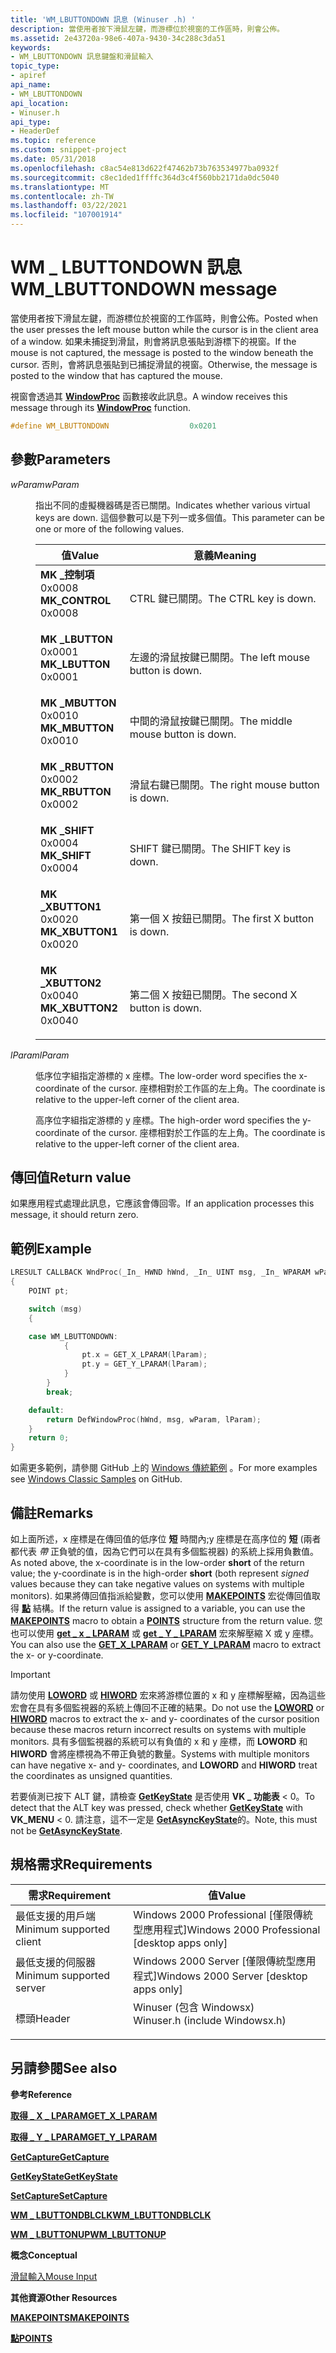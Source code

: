 ```yaml
---
title: 'WM_LBUTTONDOWN 訊息 (Winuser .h) '
description: 當使用者按下滑鼠左鍵，而游標位於視窗的工作區時，則會公佈。
ms.assetid: 2e43720a-98e6-407a-9430-34c288c3da51
keywords:
- WM_LBUTTONDOWN 訊息鍵盤和滑鼠輸入
topic_type:
- apiref
api_name:
- WM_LBUTTONDOWN
api_location:
- Winuser.h
api_type:
- HeaderDef
ms.topic: reference
ms.custom: snippet-project
ms.date: 05/31/2018
ms.openlocfilehash: c8ac54e813d622f47462b73b763534977ba0932f
ms.sourcegitcommit: c8ec1ded1ffffc364d3c4f560bb2171da0dc5040
ms.translationtype: MT
ms.contentlocale: zh-TW
ms.lasthandoff: 03/22/2021
ms.locfileid: "107001914"
---
```

# <a name="wm_lbuttondown-message"></a><span data-ttu-id="f6170-104">WM \_ LBUTTONDOWN 訊息</span><span class="sxs-lookup"><span data-stu-id="f6170-104">WM\_LBUTTONDOWN message</span></span>

<span data-ttu-id="f6170-105">當使用者按下滑鼠左鍵，而游標位於視窗的工作區時，則會公佈。</span><span class="sxs-lookup"><span data-stu-id="f6170-105">Posted when the user presses the left mouse button while the cursor is in the client area of a window.</span></span> <span data-ttu-id="f6170-106">如果未捕捉到滑鼠，則會將訊息張貼到游標下的視窗。</span><span class="sxs-lookup"><span data-stu-id="f6170-106">If the mouse is not captured, the message is posted to the window beneath the cursor.</span></span> <span data-ttu-id="f6170-107">否則，會將訊息張貼到已捕捉滑鼠的視窗。</span><span class="sxs-lookup"><span data-stu-id="f6170-107">Otherwise, the message is posted to the window that has captured the mouse.</span></span>

<span data-ttu-id="f6170-108">視窗會透過其 [**WindowProc**](/previous-versions/windows/desktop/legacy/ms633573(v=vs.85)) 函數接收此訊息。</span><span class="sxs-lookup"><span data-stu-id="f6170-108">A window receives this message through its [**WindowProc**](/previous-versions/windows/desktop/legacy/ms633573(v=vs.85)) function.</span></span>


```C++
#define WM_LBUTTONDOWN                  0x0201
```



## <a name="parameters"></a><span data-ttu-id="f6170-109">參數</span><span class="sxs-lookup"><span data-stu-id="f6170-109">Parameters</span></span>

<dl> <dt>

<span data-ttu-id="f6170-110">*wParam*</span><span class="sxs-lookup"><span data-stu-id="f6170-110">*wParam*</span></span> 
</dt> <dd>

<span data-ttu-id="f6170-111">指出不同的虛擬機器碼是否已關閉。</span><span class="sxs-lookup"><span data-stu-id="f6170-111">Indicates whether various virtual keys are down.</span></span> <span data-ttu-id="f6170-112">這個參數可以是下列一或多個值。</span><span class="sxs-lookup"><span data-stu-id="f6170-112">This parameter can be one or more of the following values.</span></span>



| <span data-ttu-id="f6170-113">值</span><span class="sxs-lookup"><span data-stu-id="f6170-113">Value</span></span>                                                                                                                                                                                                               | <span data-ttu-id="f6170-114">意義</span><span class="sxs-lookup"><span data-stu-id="f6170-114">Meaning</span></span>                                     |
|---------------------------------------------------------------------------------------------------------------------------------------------------------------------------------------------------------------------|---------------------------------------------|
| <span id="MK_CONTROL"></span><span id="mk_control"></span><dl> <span data-ttu-id="f6170-115"><dt>**MK \_控制項**</dt> <dt>0x0008</dt></span><span class="sxs-lookup"><span data-stu-id="f6170-115"><dt>**MK\_CONTROL**</dt> <dt>0x0008</dt></span></span> </dl>    | <span data-ttu-id="f6170-116">CTRL 鍵已關閉。</span><span class="sxs-lookup"><span data-stu-id="f6170-116">The CTRL key is down.</span></span><br/>            |
| <span id="MK_LBUTTON"></span><span id="mk_lbutton"></span><dl> <span data-ttu-id="f6170-117"><dt>**MK \_LBUTTON**</dt> <dt>0x0001</dt></span><span class="sxs-lookup"><span data-stu-id="f6170-117"><dt>**MK\_LBUTTON**</dt> <dt>0x0001</dt></span></span> </dl>    | <span data-ttu-id="f6170-118">左邊的滑鼠按鍵已關閉。</span><span class="sxs-lookup"><span data-stu-id="f6170-118">The left mouse button is down.</span></span><br/>   |
| <span id="MK_MBUTTON"></span><span id="mk_mbutton"></span><dl> <span data-ttu-id="f6170-119"><dt>**MK \_MBUTTON**</dt> <dt>0x0010</dt></span><span class="sxs-lookup"><span data-stu-id="f6170-119"><dt>**MK\_MBUTTON**</dt> <dt>0x0010</dt></span></span> </dl>    | <span data-ttu-id="f6170-120">中間的滑鼠按鍵已關閉。</span><span class="sxs-lookup"><span data-stu-id="f6170-120">The middle mouse button is down.</span></span><br/> |
| <span id="MK_RBUTTON"></span><span id="mk_rbutton"></span><dl> <span data-ttu-id="f6170-121"><dt>**MK \_RBUTTON**</dt> <dt>0x0002</dt></span><span class="sxs-lookup"><span data-stu-id="f6170-121"><dt>**MK\_RBUTTON**</dt> <dt>0x0002</dt></span></span> </dl>    | <span data-ttu-id="f6170-122">滑鼠右鍵已關閉。</span><span class="sxs-lookup"><span data-stu-id="f6170-122">The right mouse button is down.</span></span><br/>  |
| <span id="MK_SHIFT"></span><span id="mk_shift"></span><dl> <span data-ttu-id="f6170-123"><dt>**MK \_SHIFT**</dt> <dt>0x0004</dt></span><span class="sxs-lookup"><span data-stu-id="f6170-123"><dt>**MK\_SHIFT**</dt> <dt>0x0004</dt></span></span> </dl>          | <span data-ttu-id="f6170-124">SHIFT 鍵已關閉。</span><span class="sxs-lookup"><span data-stu-id="f6170-124">The SHIFT key is down.</span></span><br/>           |
| <span id="MK_XBUTTON1"></span><span id="mk_xbutton1"></span><dl> <span data-ttu-id="f6170-125"><dt>**MK \_XBUTTON1**</dt> <dt>0x0020</dt></span><span class="sxs-lookup"><span data-stu-id="f6170-125"><dt>**MK\_XBUTTON1**</dt> <dt>0x0020</dt></span></span> </dl> | <span data-ttu-id="f6170-126">第一個 X 按鈕已關閉。</span><span class="sxs-lookup"><span data-stu-id="f6170-126">The first X button is down.</span></span><br/>      |
| <span id="MK_XBUTTON2"></span><span id="mk_xbutton2"></span><dl> <span data-ttu-id="f6170-127"><dt>**MK \_XBUTTON2**</dt> <dt>0x0040</dt></span><span class="sxs-lookup"><span data-stu-id="f6170-127"><dt>**MK\_XBUTTON2**</dt> <dt>0x0040</dt></span></span> </dl> | <span data-ttu-id="f6170-128">第二個 X 按鈕已關閉。</span><span class="sxs-lookup"><span data-stu-id="f6170-128">The second X button is down.</span></span><br/>     |



 

</dd> <dt>

<span data-ttu-id="f6170-129">*lParam*</span><span class="sxs-lookup"><span data-stu-id="f6170-129">*lParam*</span></span> 
</dt> <dd>

<span data-ttu-id="f6170-130">低序位字組指定游標的 x 座標。</span><span class="sxs-lookup"><span data-stu-id="f6170-130">The low-order word specifies the x-coordinate of the cursor.</span></span> <span data-ttu-id="f6170-131">座標相對於工作區的左上角。</span><span class="sxs-lookup"><span data-stu-id="f6170-131">The coordinate is relative to the upper-left corner of the client area.</span></span>

<span data-ttu-id="f6170-132">高序位字組指定游標的 y 座標。</span><span class="sxs-lookup"><span data-stu-id="f6170-132">The high-order word specifies the y-coordinate of the cursor.</span></span> <span data-ttu-id="f6170-133">座標相對於工作區的左上角。</span><span class="sxs-lookup"><span data-stu-id="f6170-133">The coordinate is relative to the upper-left corner of the client area.</span></span>

</dd> </dl>

## <a name="return-value"></a><span data-ttu-id="f6170-134">傳回值</span><span class="sxs-lookup"><span data-stu-id="f6170-134">Return value</span></span>

<span data-ttu-id="f6170-135">如果應用程式處理此訊息，它應該會傳回零。</span><span class="sxs-lookup"><span data-stu-id="f6170-135">If an application processes this message, it should return zero.</span></span>

## <a name="example"></a><span data-ttu-id="f6170-136">範例</span><span class="sxs-lookup"><span data-stu-id="f6170-136">Example</span></span>


```cpp
LRESULT CALLBACK WndProc(_In_ HWND hWnd, _In_ UINT msg, _In_ WPARAM wParam, _In_ LPARAM lParam)
{
    POINT pt;

    switch (msg)
    {

    case WM_LBUTTONDOWN:
            {
                pt.x = GET_X_LPARAM(lParam);
                pt.y = GET_Y_LPARAM(lParam);
            }
        }
        break;

    default:
        return DefWindowProc(hWnd, msg, wParam, lParam);
    }
    return 0;
}
```

<span data-ttu-id="f6170-137">如需更多範例，請參閱 GitHub 上的 [Windows 傳統範例](https://github.com/microsoft/Windows-classic-samples) 。</span><span class="sxs-lookup"><span data-stu-id="f6170-137">For more examples see [Windows Classic Samples](https://github.com/microsoft/Windows-classic-samples) on GitHub.</span></span>

## <a name="remarks"></a><span data-ttu-id="f6170-138">備註</span><span class="sxs-lookup"><span data-stu-id="f6170-138">Remarks</span></span>

<span data-ttu-id="f6170-139">如上面所述，x 座標是在傳回值的低序位 **短** 時間內;y 座標是在高序位的 **短** (兩者都代表 *帶* 正負號的值，因為它們可以在具有多個監視器) 的系統上採用負數值。</span><span class="sxs-lookup"><span data-stu-id="f6170-139">As noted above, the x-coordinate is in the low-order **short** of the return value; the y-coordinate is in the high-order **short** (both represent *signed* values because they can take negative values on systems with multiple monitors).</span></span> <span data-ttu-id="f6170-140">如果將傳回值指派給變數，您可以使用 [**MAKEPOINTS**](/windows/desktop/api/wingdi/nf-wingdi-makepoints) 宏從傳回值取得 [**點**](/previous-versions//dd162808(v=vs.85)) 結構。</span><span class="sxs-lookup"><span data-stu-id="f6170-140">If the return value is assigned to a variable, you can use the [**MAKEPOINTS**](/windows/desktop/api/wingdi/nf-wingdi-makepoints) macro to obtain a [**POINTS**](/previous-versions//dd162808(v=vs.85)) structure from the return value.</span></span> <span data-ttu-id="f6170-141">您也可以使用 [**get \_ x \_ LPARAM**](/windows/desktop/api/windowsx/nf-windowsx-get_x_lparam) 或 [**get \_ Y \_ LPARAM**](/windows/desktop/api/windowsx/nf-windowsx-get_y_lparam) 宏來解壓縮 X 或 y 座標。</span><span class="sxs-lookup"><span data-stu-id="f6170-141">You can also use the [**GET\_X\_LPARAM**](/windows/desktop/api/windowsx/nf-windowsx-get_x_lparam) or [**GET\_Y\_LPARAM**](/windows/desktop/api/windowsx/nf-windowsx-get_y_lparam) macro to extract the x- or y-coordinate.</span></span>

> [!IMPORTANT]
> <span data-ttu-id="f6170-142">請勿使用 [**LOWORD**](/previous-versions/windows/desktop/legacy/ms632659(v=vs.85)) 或 [**HIWORD**](/previous-versions/windows/desktop/legacy/ms632657(v=vs.85)) 宏來將游標位置的 x 和 y 座標解壓縮，因為這些宏會在具有多個監視器的系統上傳回不正確的結果。</span><span class="sxs-lookup"><span data-stu-id="f6170-142">Do not use the [**LOWORD**](/previous-versions/windows/desktop/legacy/ms632659(v=vs.85)) or [**HIWORD**](/previous-versions/windows/desktop/legacy/ms632657(v=vs.85)) macros to extract the x- and y- coordinates of the cursor position because these macros return incorrect results on systems with multiple monitors.</span></span> <span data-ttu-id="f6170-143">具有多個監視器的系統可以有負值的 x 和 y 座標，而 **LOWORD** 和 **HIWORD** 會將座標視為不帶正負號的數量。</span><span class="sxs-lookup"><span data-stu-id="f6170-143">Systems with multiple monitors can have negative x- and y- coordinates, and **LOWORD** and **HIWORD** treat the coordinates as unsigned quantities.</span></span>

 

<span data-ttu-id="f6170-144">若要偵測已按下 ALT 鍵，請檢查 [**GetKeyState**](/windows/win32/api/winuser/nf-winuser-getkeystate) 是否使用 **VK \_ 功能表** < 0。</span><span class="sxs-lookup"><span data-stu-id="f6170-144">To detect that the ALT key was pressed, check whether [**GetKeyState**](/windows/win32/api/winuser/nf-winuser-getkeystate) with **VK\_MENU** < 0.</span></span> <span data-ttu-id="f6170-145">請注意，這不一定是 [**GetAsyncKeyState**](/windows/win32/api/winuser/nf-winuser-getasynckeystate)的。</span><span class="sxs-lookup"><span data-stu-id="f6170-145">Note, this must not be [**GetAsyncKeyState**](/windows/win32/api/winuser/nf-winuser-getasynckeystate).</span></span>

## <a name="requirements"></a><span data-ttu-id="f6170-146">規格需求</span><span class="sxs-lookup"><span data-stu-id="f6170-146">Requirements</span></span>



| <span data-ttu-id="f6170-147">需求</span><span class="sxs-lookup"><span data-stu-id="f6170-147">Requirement</span></span> | <span data-ttu-id="f6170-148">值</span><span class="sxs-lookup"><span data-stu-id="f6170-148">Value</span></span> |
|-------------------------------------|-----------------------------------------------------------------------------------------------------------|
| <span data-ttu-id="f6170-149">最低支援的用戶端</span><span class="sxs-lookup"><span data-stu-id="f6170-149">Minimum supported client</span></span><br/> | <span data-ttu-id="f6170-150">Windows 2000 Professional \[僅限傳統型應用程式\]</span><span class="sxs-lookup"><span data-stu-id="f6170-150">Windows 2000 Professional \[desktop apps only\]</span></span><br/>                                                |
| <span data-ttu-id="f6170-151">最低支援的伺服器</span><span class="sxs-lookup"><span data-stu-id="f6170-151">Minimum supported server</span></span><br/> | <span data-ttu-id="f6170-152">Windows 2000 Server \[僅限傳統型應用程式\]</span><span class="sxs-lookup"><span data-stu-id="f6170-152">Windows 2000 Server \[desktop apps only\]</span></span><br/>                                                      |
| <span data-ttu-id="f6170-153">標頭</span><span class="sxs-lookup"><span data-stu-id="f6170-153">Header</span></span><br/>                   | <dl> <span data-ttu-id="f6170-154"><dt>Winuser (包含 Windowsx) </dt></span><span class="sxs-lookup"><span data-stu-id="f6170-154"><dt>Winuser.h (include Windowsx.h)</dt></span></span> </dl> |



## <a name="see-also"></a><span data-ttu-id="f6170-155">另請參閱</span><span class="sxs-lookup"><span data-stu-id="f6170-155">See also</span></span>

<dl> <dt>

<span data-ttu-id="f6170-156">**參考**</span><span class="sxs-lookup"><span data-stu-id="f6170-156">**Reference**</span></span>
</dt> <dt>

[<span data-ttu-id="f6170-157">**取得 \_ X \_ LPARAM**</span><span class="sxs-lookup"><span data-stu-id="f6170-157">**GET\_X\_LPARAM**</span></span>](/windows/desktop/api/windowsx/nf-windowsx-get_x_lparam)
</dt> <dt>

[<span data-ttu-id="f6170-158">**取得 \_ Y \_ LPARAM**</span><span class="sxs-lookup"><span data-stu-id="f6170-158">**GET\_Y\_LPARAM**</span></span>](/windows/desktop/api/windowsx/nf-windowsx-get_y_lparam)
</dt> <dt>

[<span data-ttu-id="f6170-159">**GetCapture**</span><span class="sxs-lookup"><span data-stu-id="f6170-159">**GetCapture**</span></span>](/windows/win32/api/winuser/nf-winuser-getcapture)
</dt> <dt>

[<span data-ttu-id="f6170-160">**GetKeyState**</span><span class="sxs-lookup"><span data-stu-id="f6170-160">**GetKeyState**</span></span>](/windows/win32/api/winuser/nf-winuser-getkeystate)
</dt> <dt>

[<span data-ttu-id="f6170-161">**SetCapture**</span><span class="sxs-lookup"><span data-stu-id="f6170-161">**SetCapture**</span></span>](/windows/win32/api/winuser/nf-winuser-setcapture)
</dt> <dt>

[<span data-ttu-id="f6170-162">**WM \_ LBUTTONDBLCLK**</span><span class="sxs-lookup"><span data-stu-id="f6170-162">**WM\_LBUTTONDBLCLK**</span></span>](wm-lbuttondblclk.md)
</dt> <dt>

[<span data-ttu-id="f6170-163">**WM \_ LBUTTONUP**</span><span class="sxs-lookup"><span data-stu-id="f6170-163">**WM\_LBUTTONUP**</span></span>](wm-lbuttonup.md)
</dt> <dt>

<span data-ttu-id="f6170-164">**概念**</span><span class="sxs-lookup"><span data-stu-id="f6170-164">**Conceptual**</span></span>
</dt> <dt>

[<span data-ttu-id="f6170-165">滑鼠輸入</span><span class="sxs-lookup"><span data-stu-id="f6170-165">Mouse Input</span></span>](mouse-input.md)
</dt> <dt>

<span data-ttu-id="f6170-166">**其他資源**</span><span class="sxs-lookup"><span data-stu-id="f6170-166">**Other Resources**</span></span>
</dt> <dt>

[<span data-ttu-id="f6170-167">**MAKEPOINTS**</span><span class="sxs-lookup"><span data-stu-id="f6170-167">**MAKEPOINTS**</span></span>](/windows/desktop/api/wingdi/nf-wingdi-makepoints)
</dt> <dt>

<span data-ttu-id="f6170-168">[**點**](/previous-versions//dd162808(v=vs.85))</span><span class="sxs-lookup"><span data-stu-id="f6170-168">[**POINTS**](/previous-versions//dd162808(v=vs.85))</span></span>
</dt> </dl>

 

